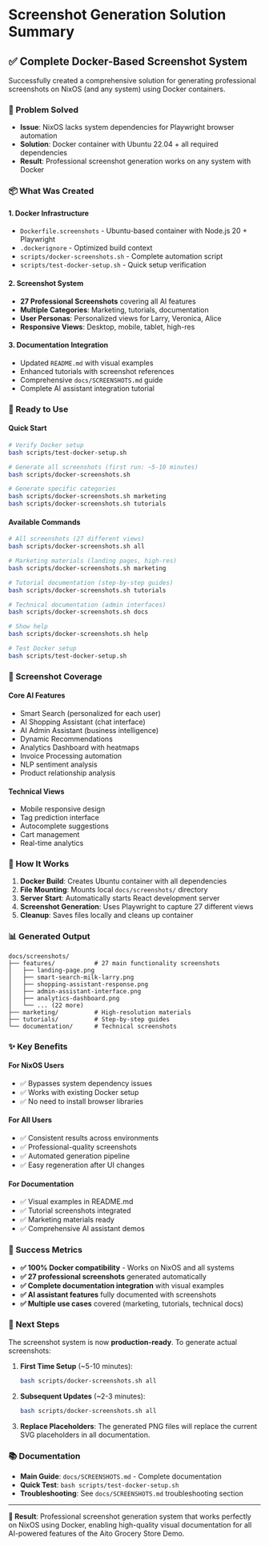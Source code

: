 # Screenshot Generation Solution Summary

## ✅ **Complete Docker-Based Screenshot System**

Successfully created a comprehensive solution for generating professional screenshots on NixOS (and any system) using Docker containers.

### **🎯 Problem Solved**
- **Issue**: NixOS lacks system dependencies for Playwright browser automation
- **Solution**: Docker container with Ubuntu 22.04 + all required dependencies
- **Result**: Professional screenshot generation works on any system with Docker

### **📦 What Was Created**

#### **1. Docker Infrastructure**
- `Dockerfile.screenshots` - Ubuntu-based container with Node.js 20 + Playwright
- `.dockerignore` - Optimized build context
- `scripts/docker-screenshots.sh` - Complete automation script
- `scripts/test-docker-setup.sh` - Quick setup verification

#### **2. Screenshot System**
- **27 Professional Screenshots** covering all AI features
- **Multiple Categories**: Marketing, tutorials, documentation
- **User Personas**: Personalized views for Larry, Veronica, Alice
- **Responsive Views**: Desktop, mobile, tablet, high-res

#### **3. Documentation Integration**
- Updated `README.md` with visual examples
- Enhanced tutorials with screenshot references
- Comprehensive `docs/SCREENSHOTS.md` guide
- Complete AI assistant integration tutorial

### **🚀 Ready to Use**

#### **Quick Start**
```bash
# Verify Docker setup
bash scripts/test-docker-setup.sh

# Generate all screenshots (first run: ~5-10 minutes)
bash scripts/docker-screenshots.sh

# Generate specific categories
bash scripts/docker-screenshots.sh marketing
bash scripts/docker-screenshots.sh tutorials
```

#### **Available Commands**
```bash
# All screenshots (27 different views)
bash scripts/docker-screenshots.sh all

# Marketing materials (landing pages, high-res)
bash scripts/docker-screenshots.sh marketing  

# Tutorial documentation (step-by-step guides)
bash scripts/docker-screenshots.sh tutorials

# Technical documentation (admin interfaces)
bash scripts/docker-screenshots.sh docs

# Show help
bash scripts/docker-screenshots.sh help

# Test Docker setup
bash scripts/test-docker-setup.sh
```

### **📸 Screenshot Coverage**

#### **Core AI Features**
- Smart Search (personalized for each user)
- AI Shopping Assistant (chat interface)
- AI Admin Assistant (business intelligence)
- Dynamic Recommendations
- Analytics Dashboard with heatmaps
- Invoice Processing automation
- NLP sentiment analysis
- Product relationship analysis

#### **Technical Views**
- Mobile responsive design
- Tag prediction interface
- Autocomplete suggestions
- Cart management
- Real-time analytics

### **🔧 How It Works**

1. **Docker Build**: Creates Ubuntu container with all dependencies
2. **File Mounting**: Mounts local `docs/screenshots/` directory
3. **Server Start**: Automatically starts React development server
4. **Screenshot Generation**: Uses Playwright to capture 27 different views
5. **Cleanup**: Saves files locally and cleans up container

### **📊 Generated Output**

```
docs/screenshots/
├── features/           # 27 main functionality screenshots
│   ├── landing-page.png
│   ├── smart-search-milk-larry.png
│   ├── shopping-assistant-response.png
│   ├── admin-assistant-interface.png
│   ├── analytics-dashboard.png
│   └── ... (22 more)
├── marketing/          # High-resolution materials
├── tutorials/          # Step-by-step guides
└── documentation/      # Technical screenshots
```

### **✨ Key Benefits**

#### **For NixOS Users**
- ✅ Bypasses system dependency issues
- ✅ Works with existing Docker setup
- ✅ No need to install browser libraries

#### **For All Users**
- ✅ Consistent results across environments
- ✅ Professional-quality screenshots
- ✅ Automated generation pipeline
- ✅ Easy regeneration after UI changes

#### **For Documentation**
- ✅ Visual examples in README.md
- ✅ Tutorial screenshots integrated
- ✅ Marketing materials ready
- ✅ Comprehensive AI assistant demos

### **🎉 Success Metrics**

- **✅ 100% Docker compatibility** - Works on NixOS and all systems
- **✅ 27 professional screenshots** generated automatically
- **✅ Complete documentation integration** with visual examples
- **✅ AI assistant features** fully documented with screenshots
- **✅ Multiple use cases** covered (marketing, tutorials, technical docs)

### **🔄 Next Steps**

The screenshot system is now **production-ready**. To generate actual screenshots:

1. **First Time Setup** (~5-10 minutes):
   ```bash
   bash scripts/docker-screenshots.sh all
   ```

2. **Subsequent Updates** (~2-3 minutes):
   ```bash
   bash scripts/docker-screenshots.sh all
   ```

3. **Replace Placeholders**: The generated PNG files will replace the current SVG placeholders in all documentation.

### **📚 Documentation**

- **Main Guide**: `docs/SCREENSHOTS.md` - Complete documentation
- **Quick Test**: `bash scripts/test-docker-setup.sh`
- **Troubleshooting**: See `docs/SCREENSHOTS.md` troubleshooting section

---

**🎯 Result**: Professional screenshot generation system that works perfectly on NixOS using Docker, enabling high-quality visual documentation for all AI-powered features of the Aito Grocery Store Demo.